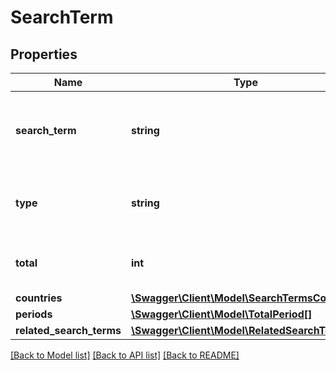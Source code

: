 # SearchTerm

## Properties
Name | Type | Description | Notes
------------ | ------------- | ------------- | -------------
**search_term** | **string** | The search term for which you requested the search volume. | 
**type** | **string** | Interpretation of the data that applies to this measurement. | 
**total** | **int** | The number of customer visits on the search page. | 
**countries** | [**\Swagger\Client\Model\SearchTermsCountry[]**](SearchTermsCountry.md) |  | 
**periods** | [**\Swagger\Client\Model\TotalPeriod[]**](TotalPeriod.md) |  | 
**related_search_terms** | [**\Swagger\Client\Model\RelatedSearchTerm[]**](RelatedSearchTerm.md) |  | [optional] 

[[Back to Model list]](../README.md#documentation-for-models) [[Back to API list]](../README.md#documentation-for-api-endpoints) [[Back to README]](../README.md)


